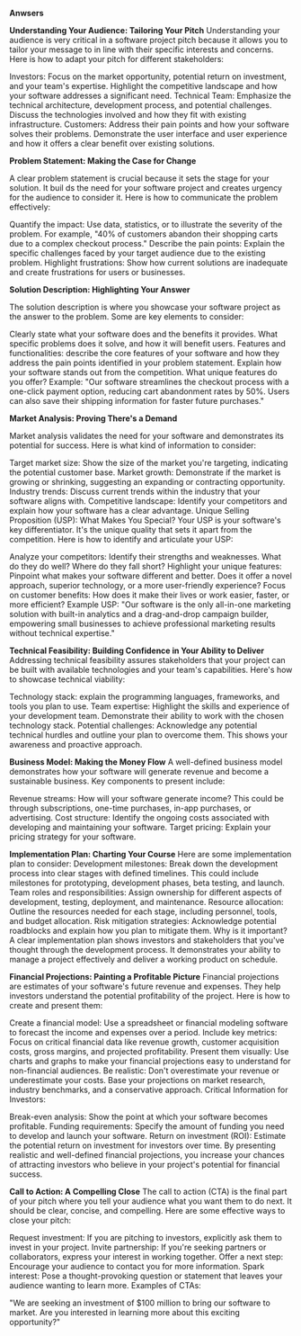 **Anwsers**

**Understanding Your Audience: Tailoring Your Pitch**
Understanding your audience is very critical in a software project pitch because it allows you to tailor your message to in line with their specific interests and concerns. Here is how to adapt your pitch for different stakeholders:

Investors: Focus on the market opportunity, potential return on investment, and your team's expertise. Highlight the competitive landscape and how your software addresses a significant need.
Technical Team: Emphasize the technical architecture, development process, and potential challenges. Discuss the technologies involved and how they fit with existing infrastructure.
Customers: Address their pain points and how your software solves their problems. Demonstrate the user interface and user experience and how it offers a clear benefit over existing solutions.

**Problem Statement: Making the Case for Change**

A clear problem statement is crucial because it sets the stage for your solution. It buil ds the need for your software project and creates urgency for the audience to consider it. Here is how to communicate the problem effectively:

Quantify the impact: Use data, statistics, or to illustrate the severity of the problem. For example, "40% of customers abandon their shopping carts due to a complex checkout process."
Describe the pain points: Explain the specific challenges faced by your target audience due to the existing problem.
Highlight frustrations: Show how current solutions are inadequate and create frustrations for users or businesses.

**Solution Description: Highlighting Your Answer**

The solution description is where you showcase your software project as the answer to the problem. Some are key elements to consider:

Clearly state what your software does and the benefits it provides. What specific problems does it solve, and how it will benefit users.
Features and functionalities: describe the core features of your software and how they address the pain points identified in your problem statement.
Explain how your software stands out from the competition. What unique features do you offer?
Example: "Our software streamlines the checkout process with a one-click payment option, reducing cart abandonment rates by 50%. Users can also save their shipping information for faster future purchases."

**Market Analysis: Proving There's a Demand**

Market analysis validates the need for your software and demonstrates its potential for success. Here is what kind of information to consider:

Target market size: Show the size of the market you're targeting, indicating the potential customer base.
Market growth: Demonstrate if the market is growing or shrinking, suggesting an expanding or contracting opportunity.
Industry trends: Discuss current trends within the industry that your software aligns with.
Competitive landscape: Identify your competitors and explain how your software has a clear advantage.
Unique Selling Proposition (USP): What Makes You Special?
Your USP is your software's key differentiator. It's the unique quality that sets it apart from the competition. Here is how to identify and articulate your USP:

Analyze your competitors: Identify their strengths and weaknesses. What do they do well? Where do they fall short?
Highlight your unique features: Pinpoint what makes your software different and better. Does it offer a novel approach, superior technology, or a more user-friendly experience?
Focus on customer benefits: How does it make their lives or work easier, faster, or more efficient?
Example USP: "Our software is the only all-in-one marketing solution with built-in analytics and a drag-and-drop campaign builder, empowering small businesses to achieve professional marketing results without technical expertise."

**Technical Feasibility: Building Confidence in Your Ability to Deliver**
Addressing technical feasibility assures stakeholders that your project can be built with available technologies and your team's capabilities. Here's how to showcase technical viability:

Technology stack: explain the programming languages, frameworks, and tools you plan to use.
Team expertise: Highlight the skills and experience of your development team. Demonstrate their ability to work with the chosen technology stack.
Potential challenges: Acknowledge any potential technical hurdles and outline your plan to overcome them. This shows your awareness and proactive approach.

**Business Model: Making the Money Flow**
A well-defined business model demonstrates how your software will generate revenue and become a sustainable business. Key components to present include:

Revenue streams: How will your software generate income? This could be through subscriptions, one-time purchases, in-app purchases, or advertising.
Cost structure: Identify the ongoing costs associated with developing and maintaining your software.
Target pricing: Explain your pricing strategy for your software.


**Implementation Plan: Charting Your Course**
Here are some implementation plan to consider:
Development milestones: Break down the development process into clear stages with defined timelines. This could include milestones for prototyping, development phases, beta testing, and launch.
Team roles and responsibilities: Assign ownership for different aspects of development, testing, deployment, and maintenance.
Resource allocation: Outline the resources needed for each stage, including personnel, tools, and budget allocation.
Risk mitigation strategies: Acknowledge potential roadblocks and explain how you plan to mitigate them.
Why is it important? A clear implementation plan shows investors and stakeholders that you've thought through the development process. It demonstrates your ability to manage a project effectively and deliver a working product on schedule.

**Financial Projections: Painting a Profitable Picture**
Financial projections are estimates of your software's future revenue and expenses. They help investors understand the potential profitability of the project. Here is how to create and present them:

Create a financial model: Use a spreadsheet or financial modeling software to forecast the income and expenses over a period.
Include key metrics: Focus on critical financial data like revenue growth, customer acquisition costs, gross margins, and projected profitability.
Present them visually: Use charts and graphs to make your financial projections easy to understand for non-financial audiences.
Be realistic: Don't overestimate your revenue or underestimate your costs. Base your projections on market research, industry benchmarks, and a conservative approach.
Critical Information for Investors:

Break-even analysis: Show the point at which your software becomes profitable.
Funding requirements: Specify the amount of funding you need to develop and launch your software.
Return on investment (ROI): Estimate the potential return on investment for investors over time.
By presenting realistic and well-defined financial projections, you increase your chances of attracting investors who believe in your project's potential for financial success.

**Call to Action: A Compelling Close**
The call to action (CTA) is the final part of your pitch where you tell your audience what you want them to do next. It should be clear, concise, and compelling. Here are some effective ways to close your pitch:

Request investment: If you are pitching to investors, explicitly ask them to invest in your project.
Invite partnership: If you're seeking partners or collaborators, express your interest in working together.
Offer a next step: Encourage your audience to contact you for more information.
Spark interest: Pose a thought-provoking question or statement that leaves your audience wanting to learn more.
Examples of CTAs:

"We are seeking an investment of $100 million to bring our software to market. Are you interested in learning more about this exciting opportunity?"
